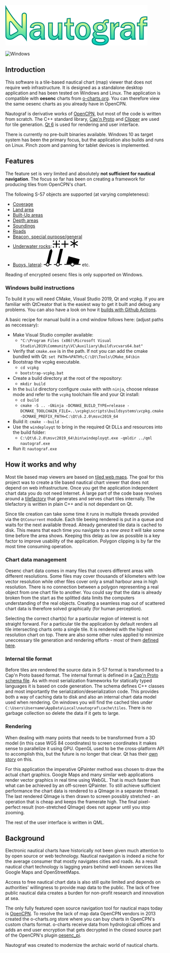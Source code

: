 
![Nautograf](title.svg)

![Windows](https://github.com/hornang/nautograf/actions/workflows/windows.yaml/badge.svg)

## Introduction

This software is a tile-based nautical chart (map) viewer that does not require web infrastructure. It is designed as a standalone desktop application and has been tested on Windows and Linux. The application is compatible with **oesenc** charts from [o-charts.org](https://www.o-charts.org). You can therefore view the same oesenc charts as you already have in OpenCPN.

Nautograf is derivative works of [OpenCPN](https://www.opencpn.org), but most of the code is written from scratch. The C++ standard library, [Cap'n Proto](https://capnproto.org/) and [Clipper](http://www.angusj.com/delphi/clipper.php) are used for tile generation. [Qt 6](https://www.qt.io/) is used for rendering and user interface.

There is currently no pre-built binaries available. Windows 10 as target system has been the primary focus, but the application also builds and runs on Linux. Pinch zoom and panning for tablet devices is implemented.

## Features

The feature set is very limited and absolutely **not sufficient for nautical navigation**. The focus so far has been on creating a framework for producing tiles from OpenCPN's chart.

The following S-57 objects are supported (at varying completeness):

* [Coverage](http://www.s-57.com/Object.asp?nameAcr=M_COVR)
* [Land area](http://www.s-57.com/Object.asp?nameAcr=LNDARE)
* [Built-Up areas](http://www.s-57.com/Object.asp?nameAcr=BUAARE)
* [Depth areas](http://www.s-57.com/Object.asp?nameAcr=DEPARE)
* [Soundings](http://www.s-57.com/Object.asp?nameAcr=SOUNDG)
* [Roads](http://www.s-57.com/Object.asp?nameAcr=ROADWY)
* [Beacon, special purpose/general](http://www.s-57.com/Object.asp?nameAcr=BCNSPP)
* [Underwater rocks](http://www.s-57.com/Object.asp?nameAcr=UWTROC): ![](symbols/underwater_rocks/awash.svg) ![](symbols/underwater_rocks/always_submerged.svg) ![](symbols/underwater_rocks/cover_and_uncovers.svg)
* [Buoys, lateral](http://www.s-57.com/Object.asp?nameAcr=BOYLAT): ![](symbols/buoys/spar_starboard.svg) ![](symbols/buoys/spar_port.svg) ![](symbols/buoys/can.svg) etc.

Reading of encrypted oesenc files is only supported on Windows.

### Windows build instructions

To build it you will need CMake, Visual Studio 2019, Qt and vcpkg. If you are familiar with QtCreator that is the easiest way to get it built and debug any problems. You can also have a look on how it [builds with Github Actions](.github/workflows/windows.yaml).

A basic recipe for manual build in a cmd window follows here: (adjust paths as neccessary):

* Make Visual Studio compiler available:
  * `"C:\Program Files (x86)\Microsoft Visual Studio\2019\Community\VC\Auxiliary\Build\vcvars64.bat"`
* Verify that `cmake.exe` is in the path. If not you can add the cmake bundled with Qt: `set PATH=%PATH%;C:\Qt\Tools\CMake_64\bin`
* Bootstrap the vcpkg executable.
  * `cd vcpkg`
  * `bootstrap-vcpkg.bat`
* Create a build directory at the root of the repository:
  * `mkdir build`
* In the `build` directory configure `cmake` with with `ninja`, choose release mode and refer to the `vcpkg` toolchain file and your Qt install:
  * `cd build`
  *  `cmake -S .. -GNinja -DCMAKE_BUILD_TYPE=release -DCMAKE_TOOLCHAIN_FILE=..\vcpkg\scripts\buildsystems\vcpkg.cmake -DCMAKE_PREFIX_PATH=C:\Qt\6.2.0\msvc2019_64`
* Build it: `cmake --build .`
* Use the `windeployqt` to bring in the required Qt DLLs and resources into the build folder: 
  * `C:\Qt\6.2.0\msvc2019_64\bin\windeployqt.exe -qmldir ../qml nautograf.exe`
* Run it: `nautograf.exe`

## How it works and why

Most tile based map viewers are based on [tiled web maps](https://en.wikipedia.org/wiki/Tiled_web_map). The goal for this project was to create a tile based nautical chart viewer that does not depend on web infrastructure. Once you get the application independent chart data you do not need Internet. A large part of the code base revolves around a [tilefactory](src/tilefactory) that generates and serves chart tiles internally. The tilefactory is written in plain C++ and is not dependant on Qt.

Since tile creation can take some time it runs in multiple threads provided via the `QtConurrent` module. Each tile beeing rendered is put in a queue and waits for the next available thread. Already generated tile data is cached to disk. This means that each time you navigate to a *new area* it will take some time before the area shows. Keeping this delay as low as possible is a key factor to improve usability of the application. Polygon clipping is by far the most time consuming operation.

### Chart data management

Oesenc chart data comes in many files that covers different areas with different resolutions. Some files may cover thousands of kilometers with low vector resolution while other files cover only a small harbour area in high resolution. There is no connection between a polygon representing a real object from one chart file to another. You could say that the data is already broken from the start as the splitted data limits the computers understanding of the real objects. Creating a seamless map out of scattered chart data is therefore solved graphically (for human perception).

Selecting the correct chart(s) for a particular region of interest is not straight forward. For a particular tile the application by default renders all tile intersecting charts onto a single tile. It is rendered with the highest resolution chart on top. There are also some other rules applied to minimize uneccessary tile generation and rendering efforts - most of them [defined here](https://github.com/hornang/nautograf/blob/7dc72c63134278c038693055e9819990722660b4/src/tilefactory/tilefactory.cpp#L97-L131).

### Internal tile format

Before tiles are rendered the source data in S-57 format is transformed to a Cap'n Proto based format. The internal format is defined in a [Cap'n Proto schema file](src/tilefactory/chartdata.capnp). As with most serialization frameworks for statically typed languages it is based on code generation. The schema defines C++ classes and most importantly the serialization/deserialization code. This provides both a way of caching data to disk and also an internal chart data model used when rendering. On windows you will find the cached tiles under `C:\Users\Username\AppData\Local\nautograf\cache\tiles`. There is no garbage collection so delete the data if it gets to large.

### Rendering

When dealing with many points that needs to be transformed from a 3D model (in this case WGS 84 coordinates) to screen coordinates it makes sense to parallelize it using GPU. OpenGL used to be the cross-platform API to accomplish this, but the future is no longer that clear. Qt has their [own story](https://www.qt.io/blog/graphics-in-qt-6.0-qrhi-qt-quick-qt-quick-3d) on this.

For this application the imperative QPainter method was chosen to draw the actual chart graphics. Google Maps and many similar web applications render vector graphics in real time using WebGL. That is much faster than what can be achieved by an off-screen QPainter. To still achieve sufficient performance the chart data is rendered to a QImage in a separate thread. The last rendered QImage is then drawn to screen possibly stretched - an operation that is cheap and keeps the framerate high. The final pixel-perfect result (non-stretched QImage) does not appear until you stop zooming.

The rest of the user interface is written in QML.

## Background

Electronic nautical charts have historically not been given much attention to by open source or web technology. Nautical navigation is indeed a niche for the average consumer that mostly navigates cities and roads. As a result nautical chart technology is lagging years behind well-known services like Google Maps and OpenStreetMaps.

Access to free nautical chart data is also still quite limited and depends on authorities' willingness to provide map data to the public. The lack of free public nautical data creates a burden for non-profit research and innovation at sea.

The only fully featured open source navigation tool for nautical maps today is [OpenCPN](www.opencpn.org). To resolve the lack of map data OpenCPN vendors in 2013 created the o-charts.org store where you can buy charts in OpenCPN's custom charts format. o-charts receive data from hydrological offices and adds an end user encryption that gets decrypted in the closed source part of the OpenCPN's plugin [oesenc_pi](https://github.com/bdbcat/oesenc_pi).

Nautograf was created to modernize the archaic world of nautical charts.
